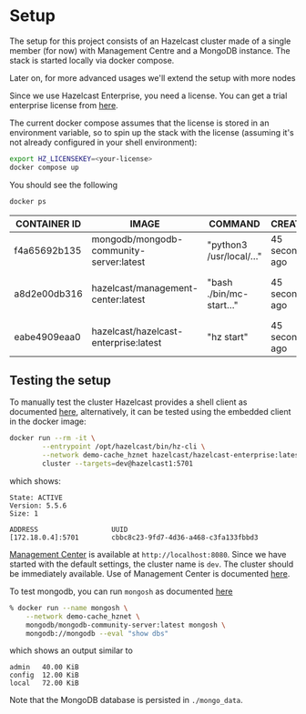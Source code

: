 # Setup

The setup for this project consists of an Hazelcast cluster made of a single member (for now) with Management Centre
and a MongoDB instance. The stack is started locally via docker compose.

Later on, for more advanced usages we'll extend the setup with more nodes

Since we use Hazelcast Enterprise, you need a license. You can get a trial enterprise license from [here](https://hazelcast.com/get-started/).

The current docker compose assumes that the license is stored in an environment variable, so to spin up the stack with the license (assuming it's not already configured in your shell environment):

```bash
export HZ_LICENSEKEY=<your-license>
docker compose up
```

You should see the following

```bash
docker ps
```
| CONTAINER ID | IMAGE                                   | COMMAND                |CREATED|STATUS| PORTS                                      | NAMES |
|--------------|-----------------------------------------|------------------------|----------------|--------------|--------------------------------------------|-------|
| f4a65692b135 | mongodb/mongodb-community-server:latest | "python3 /usr/local/…" | 45 seconds ago | Up 45 seconds | 0.0.0.0:27017->27017/tcp                   | mongo |
| a8d2e00db316 | hazelcast/management-center:latest      | "bash ./bin/mc-start…" | 45 seconds ago | Up 45 seconds | 8081/tcp, 0.0.0.0:8080->8080/tcp, 8443/tcp | mc    |
| eabe4909eaa0 | hazelcast/hazelcast-enterprise:latest   | "hz start"             | 45 seconds ago | Up 45 seconds | 0.0.0.0:5701->5701/tcp                     | hz1   |

## Testing the setup

To manually test the cluster Hazelcast provides a shell client as documented [here](https://docs.hazelcast.com/clc/5.5.0/install-clc), alternatively, it can be tested using the embedded client in the docker image:

```bash
docker run --rm -it \
        --entrypoint /opt/hazelcast/bin/hz-cli \
        --network demo-cache_hznet hazelcast/hazelcast-enterprise:latest \
        cluster --targets=dev@hazelcast1:5701
```

which shows:

```
State: ACTIVE
Version: 5.5.6
Size: 1

ADDRESS                  UUID               
[172.18.0.4]:5701        cbbc8c23-9fd7-4d36-a468-c3fa133fbbd3
```

[Management Center](https://hazelcast.com/products/management-center/) is available at `http://localhost:8080`. Since we have started with the default settings, the cluster name is `dev`. The cluster should be immediately available. Use of Management Center is documented [here](https://docs.hazelcast.com/management-center/5.8/getting-started/overview).

To test mongodb, you can run `mongosh` as documented [here](https://www.mongodb.com/resources/products/compatibilities/docker)

```bash
% docker run --name mongosh \
    --network demo-cache_hznet \
    mongodb/mongodb-community-server:latest mongosh \
    mongodb://mongodb --eval "show dbs"
```

which shows an output similar to

```
admin   40.00 KiB
config  12.00 KiB
local   72.00 KiB
```

Note that the MongoDB database is persisted in `./mongo_data`.